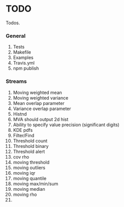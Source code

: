 TODO
====

Todos.

### General

1. 	Tests
2. 	Makefile
3. 	Examples
4. 	Travis.yml
5. 	npm publish


### Streams

1. 	Moving weighted mean
2. 	Moving weighted variance
3. 	Mean overlap parameter
4. 	Variance overlap parameter
5. 	Histnd
6. 	MVA should output 2d hist
7. 	Ability to specify value precision (significant digits)
8. 	KDE pdfs
9. 	Filter/Find
10. Threshold count
11. Threshold binary
12. Threshold alert
13. cov rho
14. moving threshold
15. moving outliers
16. moving iqr
17. moving quantile
18. moving max/min/sum
19. moving median
20. moving rho
21. 
